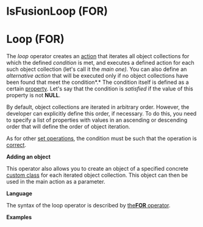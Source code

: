 # lsFusionLoop (FOR)

# Loop (FOR)

The *loop* operator creates an [action](lsFusionActions.md) that iterates all object collections for which the defined *condition* is met, and executes a defined action for each such object collection (let's call it the *main one).* You can also define an *alternative action* that will be executed only if no object collections have been found that meet the condition*.* The condition itself is defined as a certain [property](lsFusionProperties.md). Let's say that the condition is *satisfied* if the value of this property is not **NULL**. 

By default, object collections are iterated in arbitrary order. However, the developer can explicitly define this order, if necessary. To do this, you need to specify a list of properties with values in an ascending or descending order that will define the order of object iteration.

As for other [set operations](lsFusionSet_operations.md), the condition must be such that the operation is [correct](Set-operations_4391029.html#Setoperations-correct).

**Adding an object**

This operator also allows you to create an object of a specified concrete [custom class](lsFusionUser_classes.md) for each iterated object collection. This object can then be used in the main action as a parameter.

**Language**

The syntax of the loop operator is described by [the**FOR** operator](lsFusionFOR_operator.md).

**Examples**


